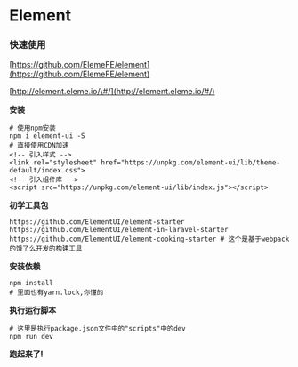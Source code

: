 # Element

### **快速使用**

[https://github.com/ElemeFE/element](https://github.com/ElemeFE/element)

[http://element.eleme.io/\#/](http://element.eleme.io/#/)

**安装**

```
# 使用npm安装
npm i element-ui -S
# 直接使用CDN加速
<!-- 引入样式 -->
<link rel="stylesheet" href="https://unpkg.com/element-ui/lib/theme-default/index.css">
<!-- 引入组件库 -->
<script src="https://unpkg.com/element-ui/lib/index.js"></script>
```

**初学工具包**

```
https://github.com/ElementUI/element-starter
https://github.com/ElementUI/element-in-laravel-starter
https://github.com/ElementUI/element-cooking-starter # 这个是基于webpack的饿了么开发的构建工具
```

**安装依赖**

```
npm install
# 里面也有yarn.lock,你懂的
```

**执行运行脚本**

```
# 这里是执行package.json文件中的"scripts"中的dev
npm run dev
```

**跑起来了!**

